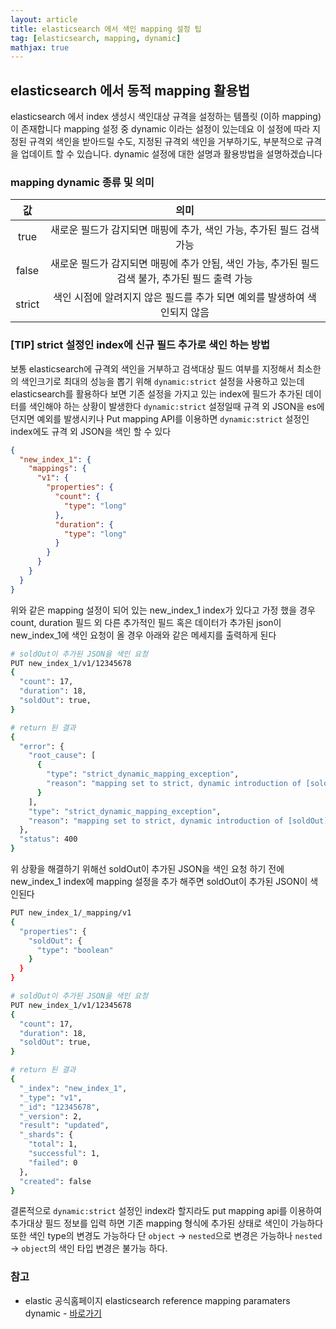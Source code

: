 ```yaml
---
layout: article
title: elasticsearch 에서 색인 mapping 설정 팁
tag: [elasticsearch, mapping, dynamic]
mathjax: true
---
```

## elasticsearch 에서 동적 mapping 활용법

elasticsearch 에서 index 생성시 색인대상 규격을 설정하는 템플릿 (이하 mapping)이 존재합니다
mapping 설정 중 dynamic 이라는 설정이 있는데요 이 설정에 따라 지정된 규격외 색인을 받아드릴 수도, 지정된 규격외 색인을 거부하기도, 부분적으로 규격을 업데이트 할 수 있습니다. dynamic 설정에 대한 설명과 활용방법을 설명하겠습니다

### mapping dynamic  종류 및 의미

값 | 의미
:------------: | :-------------:
true | 새로운 필드가 감지되면 매핑에 추가, 색인 가능, 추가된 필드 검색 가능
false | 새로운 필드가 감지되면 매핑에 추가 안됨, 색인 가능, 추가된 필드 검색 불가, 추가된 필드 출력 가능
strict | 색인 시점에 알려지지 않은 필드를 추가 되면 예외를 발생하여 색인되지 않음


### [TIP] strict 설정인 index에 신규 필드 추가로 색인 하는 방법

보통 elasticsearch에 규격외 색인을 거부하고 검색대상 필드 여부를 지정해서 최소한의 색인크기로 최대의 성능을 뽑기 위해 `dynamic:strict` 설정을 사용하고 있는데 elasticsearch를 활용하다 보면 기존 설정을 가지고 있는 index에 필드가 추가된 데이터를 색인해야 하는 상황이 발생한다
`dynamic:strict` 설정일때 규격 외 JSON을 es에 던지면 예외를 발생시키나 Put mapping API를 이용하면 `dynamic:strict` 설정인 index에도 규격 외 JSON을 색인 할 수 있다

```json
{
  "new_index_1": {
    "mappings": {
      "v1": {
        "properties": {
          "count": {
            "type": "long"
          },
          "duration": {
            "type": "long"
          }
        }
      }
    }
  }
}
```
위와 같은 mapping 설정이 되어 있는 new_index_1 index가 있다고 가정 했을 경우 count, duration 필드 외 다른 추가적인 필드 혹은 데이터가 추가된 json이 new_index_1에 색인 요청이 올 경우 아래와 같은 메세지를 출력하게 된다
```bash
# soldOut이 추가된 JSON을 색인 요청
PUT new_index_1/v1/12345678
{
  "count": 17,
  "duration": 18,
  "soldOut": true,
}

# return 된 결과
{
  "error": {
    "root_cause": [
      {
        "type": "strict_dynamic_mapping_exception",
        "reason": "mapping set to strict, dynamic introduction of [soldOut] within [v1] is not allowed"
      }
    ],
    "type": "strict_dynamic_mapping_exception",
    "reason": "mapping set to strict, dynamic introduction of [soldOut] within [v1] is not allowed"
  },
  "status": 400
}
```
위 상황을 해결하기 위해선 soldOut이 추가된 JSON을 색인 요청 하기 전에 new_index_1 index에 mapping 설정을 추가 해주면 soldOut이 추가된 JSON이 색인된다

```bash
PUT new_index_1/_mapping/v1
{
  "properties": {
    "soldOut": {
      "type": "boolean"
    }
  }
}

# soldOut이 추가된 JSON을 색인 요청
PUT new_index_1/v1/12345678
{
  "count": 17,
  "duration": 18,
  "soldOut": true,
}

# return 된 결과
{
  "_index": "new_index_1",
  "_type": "v1",
  "_id": "12345678",
  "_version": 2,
  "result": "updated",
  "_shards": {
    "total": 1,
    "successful": 1,
    "failed": 0
  },
  "created": false
}
```

결론적으로 `dynamic:strict` 설정인 index라 할지라도 put mapping api를 이용하여 추가대상 필드 정보를 입력 하면 기존 mapping 형식에 추가된 상태로 색인이 가능하다 또한 색인 type의 변경도 가능하다 단 `object` → `nested`으로 변경은 가능하나 `nested` → `object`의 색인 타입 변경은 불가능 하다.


### 참고

 - elastic 공식홈페이지 elasticsearch reference mapping paramaters dynamic - [바로가기](https://www.elastic.co/guide/en/elasticsearch/reference/7.0/dynamic.html)
